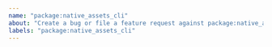 ```yaml
---
name: "package:native_assets_cli"
about: "Create a bug or file a feature request against package:native_assets_cli."
labels: "package:native_assets_cli"
---
```

